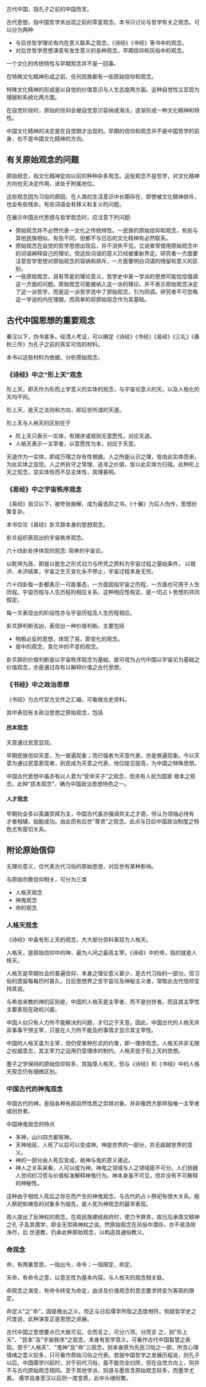 古代中国，指孔子之前的中国而言。

古代思想，指中国哲学未出现之前的零星观念。本书只讨论与哲学有关之观念。可以分为两种
+ 与后世哲学理论有内在意义联系之观念。《诗经》《书经》等书中的观念。
+ 对后世哲学思想演变有发生意义的各种观念。早期信仰和风俗中的观念。

一个文化的传统特性与早期观念并不是一回事。

在特殊文化精神形成之前，任何民族都有一些原始信仰和观念。

特殊文化精神的形成是以自觉的价值意识与人生态度两方面。这种自觉性又显现为理据和系统化两方面。

在自觉阶段时，原始的信仰会被自觉意识容纳或淘汰，逐渐形成一种文化精神和特性。

中国文化精神的决定是在自觉期才出现的。早期的信仰和观念并不是中国哲学的前身，也不是中国文化精神的方向。

## 有关原始观念的问题

原始观念，指文化精神定向以前的种种杂多观念。这些观念不是哲学，对文化精神方向也无决定作用，进处于附属地位。

这些观念因为习俗的原因，在人类的生活意识中长期存在，即使被文化精神排斥，也会有些残余。有些词语会有移义和复义的问题。

在展示中国古代思想与哲学观念时，应注意下列问题:
+ 原始观念并不必然代表一文化之传统特性。一民族的原始信仰和观念，有些与其他民族相似，有些不同，但都不与日后的文化精神有必然联系。
+ 原始观念在自觉的哲学思想出现后，并不消失不见。立说者常借用原始观念中的词语阐释自己的理论，但这些词语的意义已经被重新界定。研究者一方面要注意哲学思想对原始观念的容纳和排斥，一方面要明白词语的残留和意义的区别。
+ 一些原始观念，具有零星的理论意义，哲学史中某一学派的思想可能恰恰强调这一方面的问题。原始观念可能被纳入这一派的理论。并不表示原始观念决定了这一派哲学，而是这一派哲学选中了原始观念，引为同调。研究者不可忽略这一学说的内在理据，而简单的将原始观念作为其基础。


## 古代中国思想的重要观念

秦汉以下，伪书甚多。经清人考证，可以确定《诗经》《书经》《易经》《三礼》《春秋三传》为孔子之前的真实可信的材料。

本书以这些材料为依据，分析原始观念。

### 《诗经》中之“形上天”观念

形上天，即天作为形而上学意义的实体的观念，与宇宙论意义的天，以及人格化的天均不同。

形上天，是天之法则和方向，即后世所谓的天道。

形上天与人格天的区别在于
+ 形上天只表示一实体，有理序或规则无意愿性，对应天道。
+ 人格天表示一主宰者，以意愿性为本，对应于天意。

天道作为一实体，即成万理之存有性根据。人之所能认识之理，皆由此实体而来，为此实体之显现。人之所执守之常理，追寻之价值，皆以此实体为归宿。此种形上天之观念，显实体性而不显主体性，其理甚明。

### 《易经》中之宇宙秩序观念

《易经》自汉以下，被夸张曲解，成为最诡异之书。《十翼》为后人伪作，思想纷繁复杂。

本书仅论《易经》卦爻辞本身的思想观念。

卦爻组织表现出的宇宙秩序观念。

六十四卦卦序体现的观念: 简单的宇宙论。

以乾坤为首，即是以能生之形式动力与所凭之质料为宇宙过程之基始条件。
以既济、未济结束，宇宙之生灭变化永不停止，宇宙过程本身无穷。

六十四卦每一卦都表示一可能事态，一方面固指宇宙之历程，一方面也可用于人生历程。宇宙历程与人生历程的相应关系，这种相应性假定，是一切占卜思想的共同假定。

每一爻表现出的阶段性亦与宇宙历程及人生历程相应。

卦爻辞判断吉凶，表现出一种价值判断。主要包括
+ 物极必反的思想，体现了易，即变化的观念。
+ 居中的观念，变化中的不变的观念。

卦爻辞的价值判断是以宇宙秩序观念为基础，故可视为占代中国以宇宙论为基础之价值观念，亦是通过存有以解释价值之古代思想。

### 《书经》中之政治思想

《书经》为古代官方文件之汇编，可看做古史资料。

其中表现有关政治思想之原始观念，包括

#### 民本观念

天意通过民意显现。

早期民族信仰天意，为一普遍现象；而已强者为天意代表，亦是普遍现象。今以天意为通过民意表现者，则民成为天意之代表，地位陡见提高，为中国之特殊思想。

中国古代思想中虽亦有以人君为"受命天子"之观念，但另有人民为国家 根本之观念。此种"民本观念"，确为中国政治思想特色之一。


#### 人才观念

早期社会多以英雄崇拜为主，中国古代虽亦强调共主之才德，但认为领袖必待有 才者相辅，始能成功。由此而有后世"尊贤"之观念。此点与日后中国政治制度之特 色尤有密切关系。


## 附论原始信仰

无理论意义，仅代表古代习俗的原始思想，对后世有某种影响。

与原始宗教信仰相关，可分为三类
+ 人格天观念
+ 神鬼观念
+ 命的观念

### 人格天观念

《诗经》中虽有形上天的观念，大大部分资料表现为人格天。

人格天，是原始信仰中的神，最为人间之最高主宰。《诗经》中的帝，指的就是人格天。

人格天是早期社会的普遍信仰，本身之理论意义甚少，是古代习俗的一部分。但习俗的遗留每每历时甚久，日后思想界之言宇宙论及神秘主义者，常取此古代信仰支持其说。

与希伯来教的神的区别是，中国的人格天是主宰者，而不是创世者。而且其主宰性主要表现在政权兴废。

中国人似只有人力所不能解决的问题，才归之于天意。因此，中国古代的人格天并非事事干预主宰，只是在人力所不能及的事情才显示其主宰性。

中国的人格天虽为主宰，但仍受某种形式的约束，即一理序观念。人格天并非无限之权威意志，其主宰力之运用仍受理序的制约。人格天低于形上天的思想。

墨子之学保持的原始信仰较多，其独尊人格天，但与《诗经》和《书经》中的人格天观念仍有细微区别。


### 中国古代的神鬼观念

中国古代的神，是指各种有超自然性质之崇拜对象。并非像西方那样指唯一主宰者或创世者。

中国神鬼观念的特点
+ 多神，山川四方都有神。
+ 天神地祇，人死了以后可以变成神。神是世界的一部分，并无超越世界的意义。
+ 神的一部分由人死后变成，故神与鬼的意义接近。
+ 神人之关系来看，人可以成为神，神鬼之领域与人之领域密不可分。人们依据人世间的习惯与价值标准解释神鬼行为。神本身虽不可见，但并没有不可解释的神秘性。

这种由于相信人死后之存在而产生的神鬼观念，与古代的占卜祭祀有很大关系。殷人祭祀和祷告的对象多为祖先，是人死为神观念的最早表现。

周人提出了反神权的观念。在周民族建统政府时，使力予屏弃，故日后承周文精神之孔 子及其儒学，即全无崇拜神权之说。然原始观念在风俗中潜存，亦不易涤除净尽，后 世道教，仍承此种原始观念，以构造其通俗教义。


### 命观念

命，有两重意思，一指出令，命令；一指限定，命定。

天命，有命令之意，以意志性为基本内容。与人格天的观念相关联。

命观念之演变，有命令转变为命定，由涉及价值观念的意志要求转变为客观的限定。

命定义"之"命"，固是晚出之义，但正与日后儒学所取之态度相符。倘就哲学史之尺度说，此种演变正是思想之进展。

古代中国之思想要点已大致可见。合而言之，可分六项。分而言 之，则"形上天"、"民本"及"宇宙秩序"之观念，本身有哲学意义，可看作古代中国智慧之表现。至于"人格天"、"鬼神"及"命"三观念，则本身原为先民习俗之一部，所含心理情绪之意义较多，只可看作原始习俗之代表。若就中国哲学之发展历程说，则孔子以后，中国儒学兴起时，对于前代习俗，虽不能完全扫除，但在自觉方向上，则并不与古代原始观念相同。至于其他学派，则道与墨皆含原始观念较多，而墨学尤甚。 儒学自身至汉以后则一度变质，此中头绪纷繁。